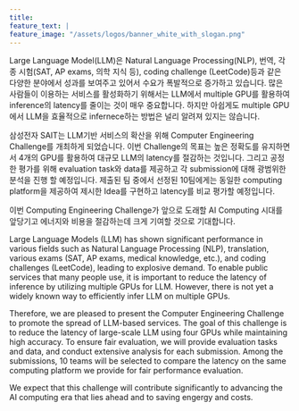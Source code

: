 ```yaml
---
title:
feature_text: |
feature_image: "/assets/logos/banner_white_with_slogan.png"
---
```


Large Language Model(LLM)은 Natural Language Processing(NLP), 번역, 각종 시험(SAT, AP exams, 의학 지식 등), coding challenge (LeetCode)등과 같은 다양한 분야에서 성과를 보여주고 있어서 수요가 폭발적으로 증가하고 있습니다. 많은 사람들이 이용하는 서비스를 활성화하기 위해서는 LLM에서 multiple GPU를 활용하여 inference의 latency를 줄이는 것이 매우 중요합니다. 하지만 아쉽게도 multiple GPU에서 LLM을 효율적으로 infernece하는 방법은 널리 알려져 있지는 않습니다.

삼성전자 SAIT는 LLM기반 서비스의 확산을 위해 Computer Engineering Challenge를 개최하게 되었습니다. 이번 Challenge의 목표는 높은 정확도를 유지하면서 4개의 GPU를 활용하여 대규모 LLM의 latency를 절감하는 것입니다. 그리고 공정한 평가를 위해 evaluation task와 data를 제공하고 각 submission에 대해 광범위한 분석을 진행 할 예정입니다. 제출된 팀 중에서 선정된 10팀에게는 동일한 computing platform을 제공하여 제시한 Idea를 구현하고 latency를 비교 평가할 예정입니다.

이번 Computing Engineering Challenge가 앞으로 도래할 AI Computing 시대를 앞당기고 에너지와 비용을 절감하는데 크게 기여할 것으로 기대합니다.

Large Language Models (LLM) has shown significant performance in various fields such as Natural Language Processing (NLP), translation, various exams (SAT, AP exams, medical knowledge, etc.), and coding challenges (LeetCode), leading to explosive demand. To enable public services that many people use, it is important to reduce the latency of inference by utilizing multiple GPUs for LLM. However, there is not yet a widely known way to efficiently infer LLM on multiple GPUs.

Therefore, we are pleased to present the Computer Engineering Challenge to promote the spread of LLM-based services. The goal of this challenge is to reduce the latency of large-scale LLM using four GPUs while maintaining high accuracy. To ensure fair evaluation, we will provide evaluation tasks and data, and conduct extensive analysis for each submission. Among the submissions, 10 teams will be selected to compare the latency on the same computing platform we provide for fair performance evaluation.

We expect that this challenge will contribute significantly to advancing the AI computing era that lies ahead and to saving engergy and costs.